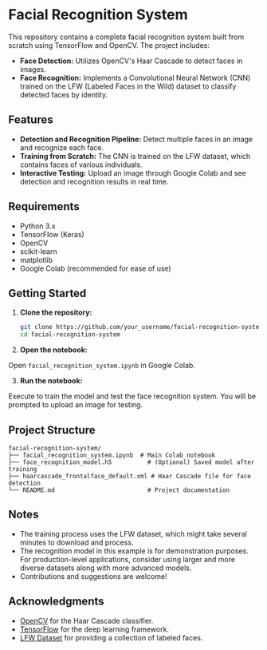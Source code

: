 # Facial Recognition System

This repository contains a complete facial recognition system built from scratch using TensorFlow and OpenCV. The project includes:

- **Face Detection:** Utilizes OpenCV's Haar Cascade to detect faces in images.
- **Face Recognition:** Implements a Convolutional Neural Network (CNN) trained on the LFW (Labeled Faces in the Wild) dataset to classify detected faces by identity.

## Features

- **Detection and Recognition Pipeline:** Detect multiple faces in an image and recognize each face.
- **Training from Scratch:** The CNN is trained on the LFW dataset, which contains faces of various individuals.
- **Interactive Testing:** Upload an image through Google Colab and see detection and recognition results in real time.

## Requirements

- Python 3.x
- TensorFlow (Keras)
- OpenCV
- scikit-learn
- matplotlib
- Google Colab (recommended for ease of use)

## Getting Started

1. **Clone the repository:**

   ```bash
   git clone https://github.com/your_username/facial-recognition-system.git
   cd facial-recognition-system

2. **Open the notebook:**

Open `facial_recognition_system.ipynb` in Google Colab.

3. **Run the notebook:**

Execute to train the model and test the face recognition system. You will be prompted to upload an image for testing.

## Project Structure
```
facial-recognition-system/
├── facial_recognition_system.ipynb  # Main Colab notebook
├── face_recognition_model.h5          # (Optional) Saved model after training
├── haarcascade_frontalface_default.xml # Haar Cascade file for face detection
└── README.md                          # Project documentation
```

## Notes
- The training process uses the LFW dataset, which might take several minutes to download and process.
- The recognition model in this example is for demonstration purposes. For production-level applications, consider using larger and more diverse datasets along with more advanced models.
- Contributions and suggestions are welcome!

## Acknowledgments
- [OpenCV](https://opencv.org/) for the Haar Cascade classifier.
- [TensorFlow](https://www.tensorflow.org/) for the deep learning framework.
- [LFW Dataset](https://datasets.activeloop.ai/docs/ml/datasets/lfw-dataset/) for providing a collection of labeled faces.
